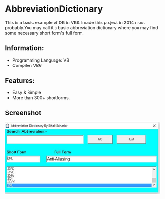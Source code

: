 # AbbreviationDictionary
This is a basic example of DB in VB6.I made this project in 2014 most probably.You may call it a basic abbreviation dictionary where you may find some necessary short form's full form.

Information:
------------
- Programming Language: VB
- Compiler: VB6

Features:
-----------------------
- Easy & Simple
- More than 300+ shortforms.


Screenshot
---------------
<img src="/ss.jpg">
          

